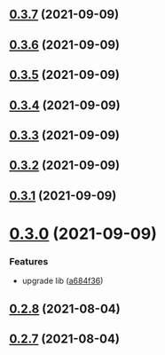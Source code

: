 ## [0.3.7](https://github.com/GiovanniCardamone/polyfull/compare/v0.3.6...v0.3.7) (2021-09-09)



## [0.3.6](https://github.com/GiovanniCardamone/polyfull/compare/v0.3.5...v0.3.6) (2021-09-09)



## [0.3.5](https://github.com/GiovanniCardamone/polyfull/compare/v0.3.4...v0.3.5) (2021-09-09)



## [0.3.4](https://github.com/GiovanniCardamone/polyfull/compare/v0.3.3...v0.3.4) (2021-09-09)



## [0.3.3](https://github.com/GiovanniCardamone/polyfull/compare/v0.3.2...v0.3.3) (2021-09-09)



## [0.3.2](https://github.com/GiovanniCardamone/polyfull/compare/v0.3.1...v0.3.2) (2021-09-09)



## [0.3.1](https://github.com/GiovanniCardamone/polyfull/compare/v0.3.0...v0.3.1) (2021-09-09)



# [0.3.0](https://github.com/GiovanniCardamone/polyfull/compare/v0.2.8...v0.3.0) (2021-09-09)


### Features

* upgrade lib ([a684f36](https://github.com/GiovanniCardamone/polyfull/commit/a684f36f616360e457b718fd62ebb120206b7c5f))



## [0.2.8](https://github.com/GiovanniCardamone/polyfull/compare/v0.2.7...v0.2.8) (2021-08-04)



## [0.2.7](https://github.com/GiovanniCardamone/polyfull/compare/v0.2.6...v0.2.7) (2021-08-04)



